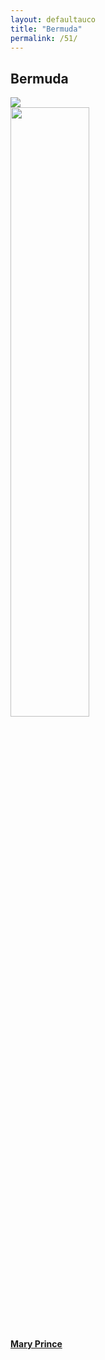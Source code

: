 ```yaml
---
layout: defaultauco
title: "Bermuda"
permalink: /51/
---
```

<div class="container-0">
    <div class="container-title">
        <span class="country"><h2>Bermuda</h2></span>
        <div class="photo-co">
          <img src="https://www.worldatlas.com/r/w960-q80/upload/21/69/95/bm-01.jpg" >
    </div>
</div>
<!-- partial:index.partial.html -->
<div class="container">
  <div class="timeline clearfix">
  <div class="vertical-line">
  <div id="post-1" class="vesti-col timeline-post">
   <div class="vesti-content-wrapper">
     <div class="photo">
       <img src="https://d2kdkfqxnvpuu9.cloudfront.net/images/big/51357.jpg?1334941095" width="50%" height="50%">
       <div class="vesti-date-wrapper">
         <div class="vesti-date">
         </div>
       </div>
     </div>
     <div class="vesti-desc">
       <a class="desc-a" href="#">
         <h4><a href="{{ site.baseurl }}/mprince/">Mary Prince</a></h4>
       </a>
     </div>
   </div>
 </div>


<!-- partial -->
